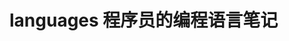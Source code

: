 # languages 程序员的编程语言笔记                
         
                       
                         
                              
             
              
  
 
    
       
